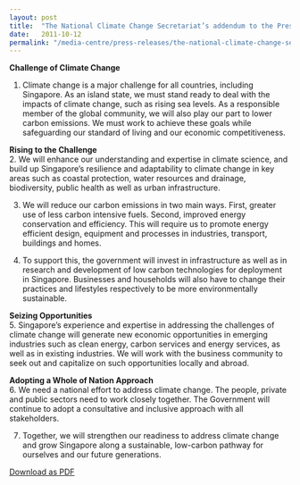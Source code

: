 ```yaml
---
layout: post
title:  "The National Climate Change Secretariat’s addendum to the President’s Address in 2011 by Deputy Prime Minister Teo Chee Hean, Chairman of the Inter-Ministerial Committee on Climate Change"
date:   2011-10-12
permalink: "/media-centre/press-releases/the-national-climate-change-secretariat-s-addendum-to-the-president-s-address-in-2011-by-deputy-prime-minister-teo-chee-hean-chairman-of-the-inter-ministerial-committee-on-climate-change"
---
```


**Challenge of Climate Change**   
1. Climate change is a major challenge for all countries, including Singapore. As an island state, we must stand ready to deal with the impacts of climate change, such as rising sea levels. As a responsible member of the global community, we will also play our part to lower carbon emissions. We must work to achieve these goals while safeguarding our standard of living and our economic competitiveness. 

**Rising to the Challenge**   
2. We will enhance our understanding and expertise in climate science, and build up Singapore’s resilience and adaptability to climate change in key areas such as coastal protection, water resources and drainage, biodiversity, public health as well as urban infrastructure. 

3. We will reduce our carbon emissions in two main ways. First, greater use of less carbon intensive fuels. Second, improved energy conservation and efficiency. This will require us to promote energy efficient design, equipment and processes in industries, transport, buildings and homes. 

4. To support this, the government will invest in infrastructure as well as in research and development of low carbon technologies for deployment in Singapore. Businesses and households will also have to change their practices and lifestyles respectively to be more environmentally sustainable. 

**Seizing Opportunities**      
5. Singapore’s experience and expertise in addressing the challenges of climate change will generate new economic opportunities in emerging industries such as clean energy, carbon services and energy services, as well as in existing industries. We will work with the business community to seek out and capitalize on such opportunities locally and abroad. 

**Adopting a Whole of Nation Approach**   
6. We need a national effort to address climate change. The people, private and public sectors need to work closely together. The Government will continue to adopt a consultative and inclusive approach with all stakeholders. 

7. Together, we will strengthen our readiness to address climate change and grow Singapore along a sustainable, low-carbon pathway for ourselves and our future generations.

[Download as PDF](https://github.com/isomerpages/isomerpages-stratgroup/raw/master/images/Press%20Release%20images/PDFs/the-national-climate-change-secretariat-s-addendum-to-the-president-s-address-in-2011-by-deputy-prime-minister-teo-chee-hean-chairman-of-the-inter-ministerial-committee-on-climate-change.pdf)
